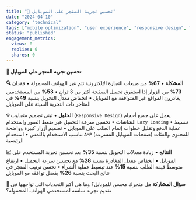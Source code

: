 ```yaml
---
title: "📱 تحسين تجربة المتجر على الموبايل"
date: "2024-04-10"
category: "technical"
tags: ["mobile optimization", "user experience", "responsive design", "page speed"]
status: "published"
engagement_metrics:
  views: 0
  replies: 0
  shares: 0
---
```


**📱 تحسين تجربة المتجر على الموبايل**

**🔍 المشكلة**
• **67%** من مبيعات التجارة الإلكترونية تتم عبر الهواتف المحمولة
• فقدان **73%** من الزوار إذا استغرق تحميل الصفحة أكثر من 3 ثوانٍ
• **53%** من المستخدمين يغادرون المواقع غير المتوافقة مع الموبايل
• انخفاض معدل التحويل بنسبة **49%** في المتاجر ذات التجربة السيئة على الموبايل

**💡 الحلول**
• تبني تصميم متجاوب (`Responsive Design`) يعمل على جميع أحجام الشاشات
• تحسين سرعة التحميل عبر ضغط الصور واستخدام `Lazy Loading`
• تبسيط عملية الدفع وتقليل خطوات إتمام الطلب على الموبايل
• تصميم أزرار كبيرة وواضحة تناسب الاستخدام باللمس
• استخدام `AMP` (صفحات الموبايل المسرعة) للمحتوى والفئات الرئيسية

**📈 النتائج**
• زيادة معدلات التحويل بنسبة **35%** بعد تحسين تجربة المستخدم على الموبايل
• انخفاض معدل المغادرة بنسبة **28%** مع تحسين سرعة التحميل
• ارتفاع متوسط قيمة الطلب بنسبة **15%** عند تبسيط عملية الشراء
• تحسن ترتيب المتجر في نتائج البحث بنسبة **26%** بفضل توافقه مع الموبايل

**💭 سؤال المشاركة**
هل متجرك محسن للموبايل؟ وما هي أكبر التحديات التي تواجهها في تقديم تجربة سلسة لمستخدمي الهواتف المحمولة؟
